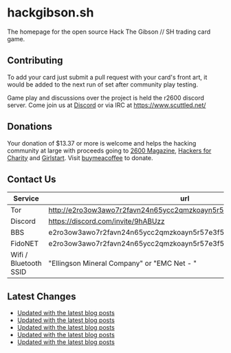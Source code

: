 # hackgibson.sh
The homepage for the open source Hack The Gibson // SH trading card game.


## Contributing

To add your card just submit a pull request with your card's front art, it would be added to the next run of set after community play testing.

Game play and discussions over the project is held the r2600 discord server. Come join us at [Discord](https://discord.com/invite/9hABUzz) or via IRC at https://www.scuttled.net/


## Donations

Your donation of $13.37 or more is welcome and helps the hacking community at large with proceeds going to [2600 Magazine](https://2600.com/), [Hackers for Charity](https://hackersforcharity.org) and [Girlstart](https://girlstart.org).  Visit [buymeacoffee](https://www.buymeacoffee.com/hackgibson.sh) to donate.


## Contact Us

Service | url
-|-
Tor | http://e2ro3ow3awo7r2favn24n65ycc2qmzkoayn5r57e3f56nvjwdcgg32ad.onion
Discord | https://discord.com/invite/9hABUzz
BBS | e2ro3ow3awo7r2favn24n65ycc2qmzkoayn5r57e3f56nvjwdcgg32ad.onion:23
FidoNET | e2ro3ow3awo7r2favn24n65ycc2qmzkoayn5r57e3f56nvjwdcgg32ad.onion:24554
Wifi / Bluetooth SSID | "Ellingson Mineral Company" or "EMC Net - <fidonet address>"

## Latest Changes
<!-- BLOG-POST-LIST:START -->
- [Updated with the latest blog posts](https://github.com/DFW2600/hackgibson.sh/commit/577b31481b2fbc1518dfb9e2f1bbc51ed3f9babe)
- [Updated with the latest blog posts](https://github.com/DFW2600/hackgibson.sh/commit/f78d845f864564d8ff5653a6068a76e98b997070)
- [Updated with the latest blog posts](https://github.com/DFW2600/hackgibson.sh/commit/8004441b0484abb9b3fae8f6931302108701f7e8)
- [Updated with the latest blog posts](https://github.com/DFW2600/hackgibson.sh/commit/7963edd4239d08dfdc43dab67c94d783b73f1269)
- [Updated with the latest blog posts](https://github.com/DFW2600/hackgibson.sh/commit/d2a6ec513f863344dfab98ab8f121b90bbdeb741)
<!-- BLOG-POST-LIST:END -->
